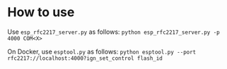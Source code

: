# How to use

Use `esp_rfc2217_server.py` as follows:
`python esp_rfc2217_server.py -p 4000 COM<X>`

On Docker, use `esptool.py` as follows:
`python esptool.py --port rfc2217://localhost:4000?ign_set_control flash_id`
